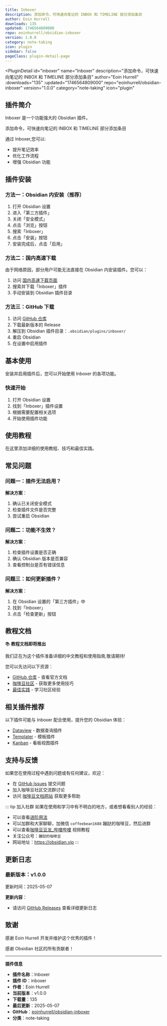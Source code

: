 ```yaml
---
title: Inboxer
description: 添加命令，可快速向笔记的 INBOX 和 TIMELINE 部分添加条目
author: Eoin Hurrell
downloads: 135
updated: 1746564809000
repo: eoinhurrell/obsidian-inboxer
version: 1.0.0
category: note-taking
icon: plugin
sidebar: false
pageClass: plugin-detail-page
---
```


<PluginDetail
  id="inboxer"
  name="Inboxer"
  description="添加命令，可快速向笔记的 INBOX 和 TIMELINE 部分添加条目"
  author="Eoin Hurrell"
  :downloads="135"
  :updated="1746564809000"
  repo="eoinhurrell/obsidian-inboxer"
  version="1.0.0"
  category="note-taking"
  icon="plugin"
>

<!-- AUTO_GENERATED_START -->
## 插件简介

Inboxer 是一个功能强大的 Obsidian 插件。

添加命令，可快速向笔记的 INBOX 和 TIMELINE 部分添加条目

通过 Inboxer,您可以:

- 提升笔记效率
- 优化工作流程
- 增强 Obsidian 功能

<!-- AUTO_GENERATED_END -->

<!-- AUTO_GENERATED_START -->
## 插件安装

### 方法一：Obsidian 内安装（推荐）

1. 打开 Obsidian 设置
2. 进入「第三方插件」
3. 关闭「安全模式」
4. 点击「浏览」按钮
5. 搜索「Inboxer」
6. 点击「安装」按钮
7. 安装完成后，点击「启用」

### 方法二：国内高速下载

由于网络原因，部分用户可能无法直接在 Obsidian 内安装插件。您可以：

1. 访问 [国内高速下载页面](/zh/documentation/obsidian-plugins-download.html)
2. 搜索并下载「Inboxer」插件
3. 手动安装到 Obsidian 插件目录

### 方法三：GitHub 下载

1. 访问 [GitHub 仓库](https://github.com/eoinhurrell/obsidian-inboxer)
2. 下载最新版本的 Release
3. 解压到 Obsidian 插件目录：`.obsidian/plugins/inboxer/`
4. 重启 Obsidian
5. 在设置中启用插件

## 基本使用

安装并启用插件后，您可以开始使用 Inboxer 的各项功能。

### 快速开始

1. 打开 Obsidian 设置
2. 找到「Inboxer」插件设置
3. 根据需要配置相关选项
4. 开始使用插件功能

<!-- AUTO_GENERATED_END -->

<!-- CUSTOM_CONTENT_START:tutorial -->
## 使用教程

在这里添加详细的使用教程、技巧和最佳实践。

<!-- CUSTOM_CONTENT_END:tutorial -->

<!-- SHARED_CONTENT_START -->
## 常见问题

### 问题一：插件无法启用？

**解决方案**：
1. 确认已关闭安全模式
2. 检查插件文件是否完整
3. 尝试重启 Obsidian

### 问题二：功能不生效？

**解决方案**：
1. 检查插件设置是否正确
2. 确认 Obsidian 版本是否兼容
3. 查看控制台是否有错误信息

### 问题三：如何更新插件？

**解决方案**：
1. 在 Obsidian 设置的「第三方插件」中
2. 找到「Inboxer」
3. 点击「检查更新」按钮

## 教程文档

📚 **教程文档即将推出**

我们正在为这个插件准备详细的中文教程和使用指南,敬请期待!

您可以先访问以下资源：
- [GitHub 仓库](https://github.com/eoinhurrell/obsidian-inboxer) - 查看官方文档
- [咖啡豆社区](/zh/bases/) - 获取更多使用技巧
- [最佳实践](/zh/best-practices/) - 学习社区经验

## 相关插件推荐

以下插件可能与 Inboxer 配合使用，提升您的 Obsidian 体验：

- [Dataview](/zh/plugins/dataview.html) - 数据查询插件
- [Templater](/zh/plugins/templater-obsidian.html) - 模板插件
- [Kanban](/zh/plugins/obsidian-kanban.html) - 看板视图插件

## 支持与反馈

如果您在使用过程中遇到问题或有任何建议，欢迎：

- 在 [GitHub Issues](https://github.com/eoinhurrell/obsidian-inboxer/issues) 提交问题
- 加入咖啡豆社区交流群讨论
- 访问 [咖啡豆文档网站](https://obsidian.vip) 获取更多帮助

::: tip 加入社群
如果在使用和学习中有不明白的地方，或者想看看别人的经验：
- 可以查看[进阶用法](/zh/advanced)
- 可以加群和大家聊聊，加微信 `coffeebean1688` 蹦跶的咖啡豆，然后进群
- 可以查看[咖啡豆豆龙_哔哩哔哩](https://space.bilibili.com/618777356) 视频教程
- 关注公众号：`蹦跶的咖啡豆`
- 网站地址：https://obsidian.vip
:::
<!-- SHARED_CONTENT_END -->

<!-- AUTO_GENERATED_START -->
## 更新日志

### 最新版本：v1.0.0

更新时间：2025-05-07

**更新内容**：
- 请访问 [GitHub Releases](https://github.com/eoinhurrell/obsidian-inboxer/releases) 查看详细更新日志

## 致谢

感谢 Eoin Hurrell 开发并维护这个优秀的插件！

感谢 Obsidian 社区的所有贡献者！

---

**插件信息**
- **插件名称**：Inboxer
- **插件 ID**：inboxer
- **作者**：Eoin Hurrell
- **当前版本**：v1.0.0
- **下载量**：135
- **最后更新**：2025-05-07
- **GitHub**：[eoinhurrell/obsidian-inboxer](https://github.com/eoinhurrell/obsidian-inboxer)
- **分类**：note-taking
<!-- AUTO_GENERATED_END -->

</PluginDetail>

